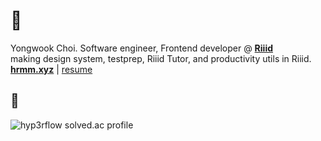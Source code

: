 # :sushi: 
Yongwook Choi. Software engineer, Frontend developer @ **[Riiid](https://www.riiid.co/en/main)**  
making design system, testprep, Riiid Tutor, and productivity utils in Riiid.  
**[hrmm.xyz](https://hrmm.xyz)** | [resume](https://github.com/hyp3rflow/resume)
## :eyes:
![hyp3rflow solved.ac profile](https://github-readme-solvedac.hyp3rflow.vercel.app/api/?handle=hyperflow)

